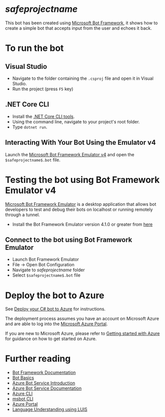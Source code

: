 ﻿# $safeprojectname$

This bot has been created using [Microsoft Bot Framework][1], it shows how to create a simple bot that accepts input from the user and echoes it back.

# To run the bot

## Visual Studio
* Navigate to the folder containing the `.csproj` file and open it in Visual Studio.
* Run the project (press `F5` key)

## .NET Core CLI
* Install the [.NET Core CLI tools][2].
* Using the command line, navigate to your project's root folder.
* Type `dotnet run`.

## Interacting With Your Bot Using the Emulator **v4**
Launch the [Microsoft Bot Framework Emulator v4][3] and open the `$safeprojectname$.bot` file.

# Testing the bot using Bot Framework Emulator **v4**
[Microsoft Bot Framework Emulator][3] is a desktop application that allows bot developers to test and debug their bots on localhost or running remotely through a tunnel.

* Install the Bot Framework Emulator version 4.1.0 or greater from [here][4]

## Connect to the bot using Bot Framework Emulator 
* Launch Bot Framework Emulator
* File -> Open Bot Configuration
* Navigate to $safeprojectname$ folder
* Select `$safeprojectname$.bot` file

# Deploy the bot to Azure
See [Deploy your C# bot to Azure][5] for instructions.

The deployment process assumes you have an account on Microsoft Azure and are able to log into the [Microsoft Azure Portal][6].

If you are new to Microsoft Azure, please refer to [Getting started with Azure][7] for guidance on how to get started on Azure.

# Further reading
* [Bot Framework Documentation][8]
* [Bot Basics][9]
* [Azure Bot Service Introduction][10]
* [Azure Bot Service Documentation][11]
* [Azure CLI][12]
* [msbot CLI][13]
* [Azure Portal][14]
* [Language Understanding using LUIS][15]

[1]: https://dev.botframework.com
[2]: https://docs.microsoft.com/en-us/dotnet/core/tools/?tabs=netcore2x
[3]: https://github.com/microsoft/botframework-emulator
[4]: https://github.com/Microsoft/BotFramework-Emulator/releases
[5]: https://docs.microsoft.com/en-us/azure/bot-service/bot-builder-howto-deploy-azure?view=azure-bot-service-4.0
[6]: https://portal.azure.com
[7]: https://azure.microsoft.com/get-started/
[8]: https://docs.botframework.com
[9]: https://docs.microsoft.com/en-us/azure/bot-service/bot-builder-basics?view=azure-bot-service-4.0
[10]: https://docs.microsoft.com/en-us/azure/bot-service/bot-service-overview-introduction?view=azure-bot-service-4.0
[11]: https://docs.microsoft.com/en-us/azure/bot-service/?view=azure-bot-service-4.0
[12]: https://docs.microsoft.com/en-us/cli/azure/?view=azure-cli-latest
[13]: https://github.com/Microsoft/botbuilder-tools/tree/master/packages/MSBot
[14]: https://portal.azure.com
[15]: https://luis.ai
